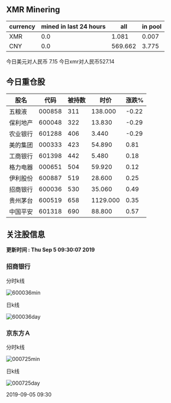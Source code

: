 ## XMR Minering

|currency|mined in last 24 hours|all|in pool|
|---|---|---|---|
|XMR|0.0|1.081|0.007|
|CNY|0.0|569.662|3.775|

今日美元对人民币 7.15	今日xmr对人民币527.14


## 今日重仓股 

|股名|代码|被持数|时价|涨跌%|
|---|---|---|---|---|
|五粮液|000858|311|138.000|-0.22|
|保利地产|600048|322|13.830|-0.29|
|农业银行|601288|406|3.440|-0.29|
|美的集团|000333|423|54.890|0.81|
|工商银行|601398|442|5.480|0.18|
|格力电器|000651|504|59.920|0.12|
|伊利股份|600887|519|28.600|0.25|
|招商银行|600036|530|35.060|0.49|
|贵州茅台|600519|658|1129.000|0.35|
|中国平安|601318|690|88.800|0.57|

## 关注股信息
**更新时间 : Thu Sep  5 09:30:07 2019**
### 招商银行 
分时k线

![600036min](http://image.sinajs.cn/newchart/min/n/sh600036.gif)

日k线

![600036day](http://image.sinajs.cn/newchart/daily/n/sh600036.gif)

### 京东方Ａ 
分时k线

![000725min](http://image.sinajs.cn/newchart/min/n/sz000725.gif)

日k线

![000725day](http://image.sinajs.cn/newchart/daily/n/sz000725.gif)

2019-09-05 09:30